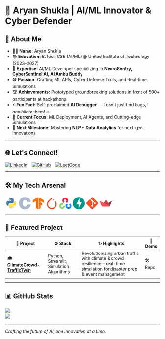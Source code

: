 # 🚀 Aryan Shukla | AI/ML Innovator & Cyber Defender

## 💫 About Me
- 👨‍💻 **Name:** Aryan Shukla
- 📚 **Education:** B.Tech CSE (AI/ML) @ United Institute of Technology (2023–2027)
- 🧠 **Expertise:** AI/ML Developer specializing in **NeuroSentry, CyberSentinel AI, AI Ambu Buddy**
- 🛠 **Passion:** Crafting ML APIs, Cyber Defense Tools, and Real-time Simulations
- 🏆 **Achievements:** Prototyped groundbreaking solutions in front of 500+ participants at hackathons
- ⚡ **Fun Fact:** Self-proclaimed **AI Debugger** — I don't just find bugs, I *annihilate* them! 🔥
- 💼 **Current Focus:** ML Deployment, AI Agents, and Cutting-edge Simulations
- 🌱 **Next Milestone:** Mastering **NLP + Data Analytics** for next-gen innovations

---

## 🌐 Let's Connect!

<div style="display: flex; gap: 15px; align-items: center;">
  <!-- LinkedIn -->
  <a href="https://www.linkedin.com/in/aryan-shukla-3821b135a/" target="_blank">
    <img src="https://cdn-icons-png.flaticon.com/512/174/174857.png" width="32" alt="LinkedIn" />
  </a>

  <!-- GitHub -->
  <a href="https://github.com/Shadow-linux-png" target="_blank">
    <img src="https://cdn-icons-png.flaticon.com/512/733/733553.png" width="32" alt="GitHub" />
  </a>

  <!-- LeetCode -->
  <a href="https://leetcode.com/u/7GWEViZeVk/" target="_blank">
    <img src="https://upload.wikimedia.org/wikipedia/commons/8/8e/LeetCode_Logo_1.png" width="32" alt="LeetCode" />
  </a>
</div>

---

## 🛠 My Tech Arsenal
<p align="left">
<img src="https://github.com/devicons/devicon/blob/master/icons/python/python-original.svg" width="40" title="Python"/>
<img src="https://github.com/devicons/devicon/blob/master/icons/c/c-original.svg" width="40" title="C"/>
<img src="https://github.com/devicons/devicon/blob/master/icons/tensorflow/tensorflow-original.svg" width="40" title="TensorFlow"/>
<img src="https://github.com/devicons/devicon/blob/master/icons/pytorch/pytorch-original.svg" width="40" title="PyTorch"/>
<img src="https://github.com/devicons/devicon/blob/master/icons/opencv/opencv-original.svg" width="40" title="OpenCV"/>
<img src="https://github.com/devicons/devicon/blob/master/icons/fastapi/fastapi-original.svg" width="40" title="FastAPI"/>
<img src="https://github.com/devicons/devicon/blob/master/icons/git/git-original.svg" width="40" title="Git"/>
<img src="https://github.com/devicons/devicon/blob/master/icons/streamlit/streamlit-original.svg" width="40" title="Streamlit"/>
</p>

---

## 🚀 Featured Project

| 🚨 Project | ⚙ Stack | ✨ Highlights | 🔗 Demo |
|-----------|----------|---------------|---------|
| **🌧️ [ClimateCrowd-TrafficTwin](https://github.com/Shadow-linux-png/ClimateCrowd-TrafficTwin)** | Python, Streamlit, Simulation Algorithms | Revolutionizing urban traffic with climate & crowd resilience – real-time simulation for disaster prep & event management | 🛠 Repo |

---

## 📊 GitHub Stats

![](https://github-readme-stats.vercel.app/api?username=Aryanshukla578&theme=tokyonight&hide_border=false&count_private=true&show_icons=true)  
![](https://github-readme-stats.vercel.app/api/top-langs/?username=Aryanshukla578&theme=tokyonight&hide_border=false&layout=compact)

---

*Crafting the future of AI, one innovation at a time.*
